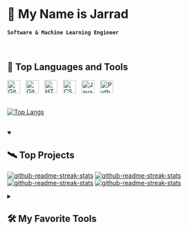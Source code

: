 # 📛 My Name is Jarrad

**`Software & Machine Learning Engineer`**

<br />

## 🧰 Top Languages and Tools
<img align="left" alt="Git" width="30px" style="padding-right:10px;" src="https://cdn.jsdelivr.net/gh/devicons/devicon/icons/git/git-original.svg" />
<img align="left" alt="GitHub" width="30px" style="padding-right:10px;" src="https://cdn.jsdelivr.net/gh/devicons/devicon/icons/github/github-original.svg" />
<img align="left" alt="HTML" width="30px" style="padding-right:10px;" src="https://cdn.jsdelivr.net/gh/devicons/devicon/icons/html5/html5-plain.svg" />
<img align="left" alt="CSS" width="30px" style="padding-right:10px;" src="https://cdn.jsdelivr.net/gh/devicons/devicon/icons/css3/css3-plain.svg" />
<img align="left" alt="JavaScript" width="30px" style="padding-right:10px;" src="https://cdn.jsdelivr.net/gh/devicons/devicon/icons/javascript/javascript-plain.svg" />
<img align="left" alt="Python" width="30px" style="padding-right:10px;" src="https://cdn.jsdelivr.net/gh/devicons/devicon/icons/python/python-plain.svg" />

<br />
<br />
<br />

[![Top Langs](https://github-readme-stats.vercel.app/api/top-langs/?username=jahjinx&layout=compact)](https://github.com/jahjinx/github-readme-stats)

<br />
<details open> 
  <summary><h2>🛰️ Top Projects</h2></summary>

  <!-- Repo info cards - https://github.com/anuraghazra/github-readme-stats -->
  <p align="left">
    <a href="https://github.com/jahjinx/LD_ITESD"><img src="https://github-readme-stats.vercel.app/api/pin/?username=jahjinx&repo=LD_ITESD&theme=codeSTACKr&show_icons=True" alt="github-readme-streak-stats"></a>
    <a href="https://github.com/jahjinx/AI4EduRes-2023_FT-RoBERTa"><img src="https://github-readme-stats.vercel.app/api/pin/?username=jahjinx&repo=AI4EduRes-2023_FT-RoBERTa&theme=codeSTACKr&show_icons=True" alt="github-readme-streak-stats"></a>
    <a href="https://github.com/jahjinx/ML_skipception"><img src="https://github-readme-stats.vercel.app/api/pin/?username=jahjinx&repo=ML_skipception&theme=codeSTACKr&show_icons=True" alt="github-readme-streak-stats"></a>
    <a href="https://github.com/jahjinx/MLL_Library"><img src="https://github-readme-stats.vercel.app/api/pin/?username=jahjinx&repo=MLL_Library&theme=codeSTACKr&show_icons=True" alt="github-readme-streak-stats"></a>
  </p>
</details>


<details> 
  <summary><h2>🛠️ My Favorite Tools</h2></summary>
  <!-- Some badges are from https://github.com/Ileriayo/markdown-badges -->

  <h3>👨‍💻 Programming and Markup Languages</h3>

  <p>
      <a href="https://github.com/search?q=user%3Ajahjinx+language%3Acss"><img alt="CSS" src="https://img.shields.io/badge/CSS-1572B6.svg?style=flat-square&logo=css3&logoColor=white"></a>
      <a href="https://github.com/search?q=user%3Ajahjinx+language%3Ahtml"><img alt="HTML" src="https://img.shields.io/badge/HTML-E34F26.svg?style=flat-square&logo=html5&logoColor=white"></a>
      <a href="https://github.com/search?q=user%3Ajahjinx+language%3Ajavascript"><img alt="JavaScript" src="https://img.shields.io/badge/JavaScript-F7DF1E.svg?style=flat-square&logo=javascript&logoColor=black"></a>
      <a href="https://github.com/search?q=user%3Ajahjinx+language%3Atex"><img alt="LaTeX" src="https://img.shields.io/badge/LaTeX-008080.svg?style=flat-square&logo=LaTeX&logoColor=white"></a>
      <a href="https://github.com/search?q=user%3Ajahjinx+language%3Amarkdown"><img alt="Markdown" src="https://img.shields.io/badge/Markdown-000000.svg?style=flat-square&logo=markdown&logoColor=white"></a>
      <a href="https://github.com/search?q=user%3Ajahjinx+language%3Aphp"><img alt="PHP" src="https://img.shields.io/badge/PHP-777BB4.svg?style=flat-square&logo=php&logoColor=white"></a>
      <a href="https://github.com/search?q=user%3Ajahjinx+language%3Apython"><img alt="Python" src="https://img.shields.io/badge/Python-14354C.svg?style=flat-square&logo=python&logoColor=white"></a>
      <a href="https://github.com/search?q=user%3Ajahjinx+language%3Asql"><img alt="Shell Script" src="https://img.shields.io/badge/shell_script-%23121011.svg?style=flat-square&logo=gnu-bash&logoColor=white"></a>
      <a href="https://github.com/search?q=user%3Ajahjinx+language%3Asql"><img alt="SQL" src="https://custom-icon-badges.demolab.com/badge/SQL-025E8C.svg?style=flat-square&logo=database&logoColor=white"></a>

  </p>
  <br />

  <h3>🏗️ Frameworks and Libraries</h3>

  <p>
      <a href="#"><img alt="Bootstrap" src="https://img.shields.io/badge/Bootstrap-7952B3.svg?style=flat-square&logo=bootstrap&logoColor=white"></a>
      <a href="#"><img alt="Flask" src="https://img.shields.io/badge/Flask-000000.svg?style=flat-square&logo=flask&logoColor=white"></a>
      <a href="#"><img alt="Matplotlib" src="https://img.shields.io/badge/Matplotlib-%23ffffff.svg?style=flat-square&logo=Matplotlib&logoColor=black"></a>
      <a href="#"><img alt="NumPy" src="https://img.shields.io/badge/Numpy-013243.svg?style=flat-square&logo=numpy&logoColor=white"></a>
      <a href="#"><img alt="Pandas" src="https://img.shields.io/badge/Pandas-150458.svg?style=flat-square&logo=pandas&logoColor=white"></a>
      <a href="#"><img alt="PyTorch" src="https://img.shields.io/badge/PyTorch-%23EE4C2C.svg?style=flat-square&logo=PyTorch&logoColor=white"></a>
      <a href="#"><img alt="scikit-learn" src="https://img.shields.io/badge/scikit--learn-%23F7931E.svg?style=flat-square&logo=scikit-learn&logoColor=white"></a>
      <a href="#"><img alt="SciPy" src="https://img.shields.io/badge/SciPy-%230C55A5.svg?style=flat-square&logo=scipy&logoColor=%white"></a>
      <a href="#"><img alt="TensorFlow" src="https://img.shields.io/badge/TensorFlow-FF6F00.svg?style=flat-square&logo=TensorFlow&logoColor=white"></a>
  </p>
  <br />

  <h3>☁️ Databases and Cloud Hosting</h3>

  <p>
      <a href="#"><img alt="AWS" src ="https://img.shields.io/badge/AWS-%23FF9900.svg?style=flat-square&logo=amazon-aws&logoColor=white"></a>
      <a href="#"><img alt="Amazon DynamoDB" src ="https://img.shields.io/badge/Amazon%20DynamoDB-4053D6?style=flat-square&logo=Amazon%20DynamoDB&logoColor=white"></a>
      <a href="#"><img alt="MySQL" src="https://img.shields.io/badge/MySQL-00f.svg?style=flat-square&logo=mysql&logoColor=white"></a>
      <a href="#"><img alt="PostgreSQL" src ="https://img.shields.io/badge/PostgreSQL-316192.svg?style=flat-square&logo=postgresql&logoColor=white"></a>
      <a href="#"><img alt="SQLite" src ="https://img.shields.io/badge/SQLite-07405e.svg?style=flat-square&logo=sqlite&logoColor=white"></a>
  </p>
  <br />
  <h3>💻 Software and Tools</h3>

  <p>
      <a href="#"><img alt="Docker" src="https://img.shields.io/badge/docker-%230db7ed.svg?style=flat-square&logo=docker&logoColor=white"></a>
      <a href="#"><img alt="Git" src="https://img.shields.io/badge/Git-F05033.svg?style=flat-square&logo=git&logoColor=white"></a>
      <a href="#"><img alt="Jenkins" src="https://img.shields.io/badge/jenkins-%232C5263.svg?style=flat-square&logo=jenkins&logoColor=white"></a>
      <a href="#"><img alt="Jira" src="https://img.shields.io/badge/jira-%230A0FFF.svg?style=flat-square&logo=jira&logoColor=white"></a>
      <a href="#"><img alt="Jupyter" src="https://img.shields.io/badge/Jupyter-F37626.svg?style=flat-square&logo=Jupyter&logoColor=white"></a>
      <a href="#"><img alt="Postman" src="https://img.shields.io/badge/Postman-FF6C37?style=flat-square&logo=postman&logoColor=white"></a>
      <a href="#"><img alt="Stack Overflow" src="https://img.shields.io/badge/-Stack%20Overflow-FE7A16?style=flat-square&logo=stack-overflow&logoColor=white"></a>
      <a href="#"><img alt="Terraform" src="https://img.shields.io/badge/terraform-%235835CC.svg?style=flat-square&logo=terraform&logoColor=white"></a>
      <a href="#"><img alt="Visual Studio Code" src="https://img.shields.io/badge/Visual%20Studio%20Code-0078d7.svg?style=flat-square&logo=visual-studio-code&logoColor=white"></a>

</details>
